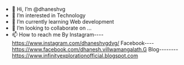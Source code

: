 - 👋 Hi, I’m @dhaneshvg
- 👀 I’m interested in Technology
- 🌱 I’m currently learning Web development
- 💞️ I’m looking to collaborate on ...
- 📫 How to reach me By Instagram----https://www.instagram.com/dhaneshvgdvg/
                         Facebook----https://www.facebook.com/dhanesh.villwamangalath.G
                         Blog--------https://www.infinityexplorationofficial.blogspot.com
<!---
dhaneshvg/dhaneshvg is a ✨ special ✨ repository because its `README.md` (this file) appears on your GitHub profile.
You can click the Preview link to take a look at your changes.
--->
